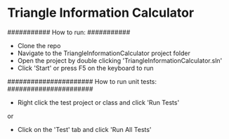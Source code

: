 # Triangle Information Calculator

###########
How to run:
###########

 - Clone the repo
 - Navigate to the TriangleInformationCalculator project folder
 - Open the project by double clicking 'TriangleInformationCalculator.sln'
 - Click 'Start' or press F5 on the keyboard to run


######################
How to run unit tests:
######################

 - Right click the test project or class and click 'Run Tests'

 or

 - Click on the 'Test' tab and click 'Run All Tests'
